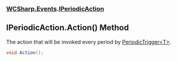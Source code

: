 ### [WCSharp.Events](WCSharp.Events.md 'WCSharp.Events').[IPeriodicAction](WCSharp.Events.IPeriodicAction.md 'WCSharp.Events.IPeriodicAction')

## IPeriodicAction.Action() Method

The action that will be invoked every period by [PeriodicTrigger&lt;T&gt;](WCSharp.Events.PeriodicTrigger_T_.md 'WCSharp.Events.PeriodicTrigger<T>').

```csharp
void Action();
```